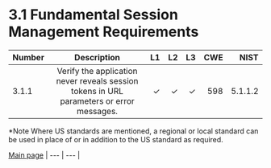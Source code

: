 # 3.1 Fundamental Session Management Requirements

| Number       | Description     | L1    		| L2         | L3 		   | CWE		| NIST		 |
| :------------- | :----------: | -----------: | -----------:|-----------:| -----------:|-----------:|
| 3.1.1 | Verify the application never reveals session tokens in URL parameters or error messages. | ✓	 | ✓   | ✓   | 598 |5.1.1.2|


*Note
Where US standards are mentioned, a regional or local standard can be used in place of or in addition to the US standard as required.

[Main page](../README.md) 
| --- | --- |

